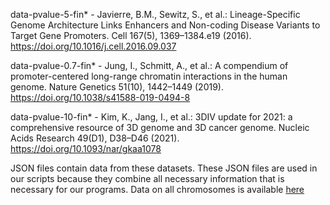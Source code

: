 data-pvalue-5-fin* - Javierre, B.M., Sewitz, S., et al.: Lineage-Specific Genome Architecture Links Enhancers and Non-coding Disease Variants to Target Gene Promoters. Cell 167(5), 1369–1384.e19 (2016). https://doi.org/10.1016/j.cell.2016.09.037

data-pvalue-0.7-fin* - Jung, I., Schmitt, A., et al.: A compendium of promoter-centered long-range chromatin interactions in the human genome. Nature Genetics 51(10), 1442–1449 (2019). https://doi.org/10.1038/s41588-019-0494-8

data-pvalue-10-fin* - Kim, K., Jang, I., et al.: 3DIV update for 2021: a comprehensive resource of 3D genome and 3D cancer genome. Nucleic Acids Research 49(D1), D38–D46 (2021). https://doi.org/10.1093/nar/gkaa1078

JSON files contain data from these datasets. These JSON files are used in our scripts because they combine all necessary information that is necessary for our programs.
Data on all chromosomes is available [here](http://susurs.mii.lu.lv/HiCData/)
